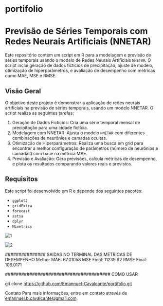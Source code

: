 # portifolio


# Previsão de Séries Temporais com Redes Neurais Artificiais (NNETAR)

Este repositório contém um script em R para a modelagem e previsão de séries temporais usando o modelo de Redes Neurais Artificiais `NNETAR`. O script inclui geração de dados fictícios de precipitação, ajuste de modelo, otimização de hiperparâmetros, e avaliação de desempenho com métricas como MAE, MSE e RMSE.

## Visão Geral

O objetivo deste projeto é demonstrar a aplicação de redes neurais artificiais na previsão de séries temporais, usando um modelo NNETAR. O script realiza as seguintes tarefas:

1. Geração de Dados Fictícios: Cria uma série temporal mensal de precipitação para uma cidade fictícia.
2. Modelagem com NNETAR: Ajusta o modelo `NNETAR` com diferentes combinações de neurônios e camadas ocultas.
3. Otimização de Hiperparâmetros: Realiza uma busca em grid para encontrar a melhor configuração de parâmetros (número de neurônios e camadas) com base na métrica MAE.
4. Previsão e Avaliação: Gera previsões, calcula métricas de desempenho, e plota os resultados comparando valores reais e previstos.

## Requisitos

Este script foi desenvolvido em R e depende dos seguintes pacotes:

- `ggplot2`
- `gridExtra`
- `forecast`
- `astsa`
- `dplyr`
- `MLmetrics`


![1](https://github.com/user-attachments/assets/f777b53c-b825-4eca-bda6-2c1dee6cfe67)

![2](https://github.com/user-attachments/assets/e9342ddc-80eb-4cdd-bb4c-93e9ba46420b)

############### SAIDAS NO TERMINAL DAS METRICAS DE DESEMPENHO 
Melhor MAE: 67.01058 
MSE Final: 11239.62 
RMSE Final: 106.0171 

####################################### COMO USAR

git clone https://github.com/Emannuel-Cavalcante/portifolio.git

Contato
Para mais informações, entre em contato através de emannuel.b.cavalcante@gmail.com.
